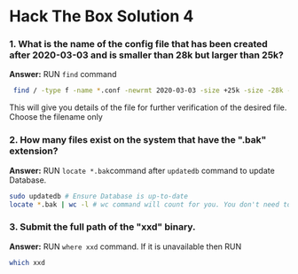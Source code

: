 # Hack The Box Solution  4

### 1. What is the name of the config file that has been created after 2020-03-03 and is smaller than 28k but larger than 25k?
**Answer:** RUN  `find` command
```bash
 find / -type f -name *.conf -newrmt 2020-03-03 -size +25k -size -28k -exec ls -al {} \; 2>/dev/null
```
This will give you details of the file for further verification of the desired file. Choose the filename only
 
### 2.  How many files exist on the system that have the ".bak" extension?
**Answer:** RUN `locate *.bak`command after `updatedb` command to update Database.
```bash
sudo updatedb # Ensure Database is up-to-date
locate *.bak | wc -l # wc command will count for you. You don't need to count files manually -l stands for line count
```

### 3. Submit the full path of the "xxd" binary.
**Answer:** RUN `where xxd` command. If it is unavailable then RUN
```bash
which xxd
```
